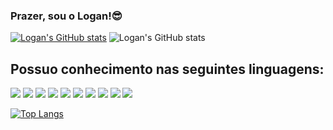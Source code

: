 ### Prazer, sou o Logan!😎

[![Logan's GitHub stats](https://github-readme-stats.vercel.app/api?username=logan1506)](https://github.com/logan1506/github-readme-stats)
![Logan's GitHub stats](https://github-readme-stats.vercel.app/api?username=logan1506&show_icons=true&bg_color=00000000)


## Possuo conhecimento nas seguintes linguagens:

[![](https://img.shields.io/badge/C%23-239120?style=for-the-badge&logo=c-sharp&logoColor=white)]()
[![](https://img.shields.io/badge/C%2B%2B-00599C?style=for-the-badge&logo=c%2B%2B&logoColor=white)]()
[![](https://img.shields.io/badge/HTML-239120?style=for-the-badge&logo=html5&logoColor=white)]()
[![](https://img.shields.io/badge/CSS-239120?&style=for-the-badge&logo=css3&logoColor=white)]()
[![](https://img.shields.io/badge/Bootstrap-563D7C?style=for-the-badge&logo=bootstrap&logoColor=white)]()
[![](https://img.shields.io/badge/JavaScript-F7DF1E?style=for-the-badge&logo=javascript&logoColor=black)]()
[![](https://img.shields.io/badge/MySQL-00000F?style=for-the-badge&logo=mysql&logoColor=white)]()
[![](https://img.shields.io/badge/Node.js-43853D?style=for-the-badge&logo=node.js&logoColor=white)]()
[![](https://img.shields.io/badge/PHP-777BB4?style=for-the-badge&logo=php&logoColor=white)]()
[![](https://img.shields.io/badge/React-20232A?style=for-the-badge&logo=react&logoColor=61DAFB)]()


[![Top Langs](https://github-readme-stats.vercel.app/api/top-langs/?username=logan1506&layout=donut)](https://github.com/logan1506/github-readme-stats)
